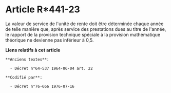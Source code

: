 # Article R*441-23

La valeur de service de l'unité de rente doit être déterminée chaque année de telle manière que, après service des
prestations dues au titre de l'année, le rapport de la provision technique spéciale à la provision mathématique théorique ne
devienne pas inférieur à 0,5.

**Liens relatifs à cet article**

	**Anciens textes**:

	  - Décret n°64-537 1964-06-04 art. 22

	**Codifié par**:

	  - Décret n°76-666 1976-07-16
